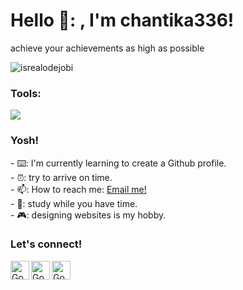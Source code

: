 # <summary><strong>Hello 🥰: , I'm chantika336!</strong></summary>
achieve your achievements as high as possible
<p align="left"> <img src="https://komarev.com/ghpvc/?username=goonesmile&label=Profile%20views&color=0e75b6&style=flat" alt="isrealodejobi" />
</p>

### <summary><strong>Tools:</strong></summary>
<p>
    <img src="https://img.shields.io/badge/Text%20Editor-Visual%20Studio%20Code-blue?&logo=visual%20studio%20code&logoColor=blue" />
</p>

### <summary><strong>Yosh!</strong></summary>
<p>
    - ⌨️: I'm currently learning to create a Github profile. </br>
    - ⏰: try to arrive on time.</br>
    - 📫: How to reach me: <a href="mailto:chantikahesti@gmail.com">Email me!</a>  </br>
    - 📖: study while you have time. </br>
    - 🎮: designing websites is my hobby. </br>
<p>
 
### <summary><strong>Let's connect!</strong></summary>
<a href="https://twitter.com/yours">
  <img align="left" alt="Goo's Twitter" width="30px" src="https://simpleicons.now.sh/twitter/495f7e" />
</a>
<a href="https://www.instagram.com/yours/">
  <img align="left" alt="Goo's Instagram" width="30px" src="https://simpleicons.now.sh/instagram/495f7e" />
</a>
<a href="https://yours.com/">
  <img align="left" alt="Goo's Blog" width="30px" src="https://simpleicons.now.sh/blogger/495f7e" />
</a>


